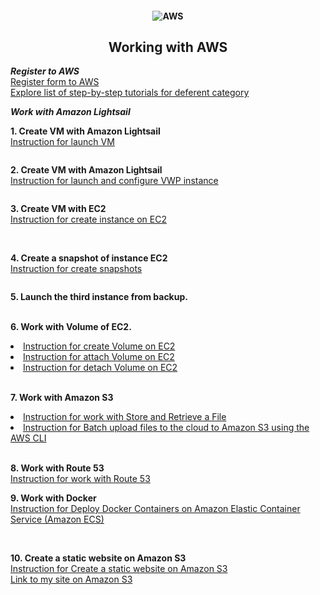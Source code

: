 <h4 align="center">
  <img alt="AWS" src="https://www.pngitem.com/pimgs/m/77-773758_cloud-aws-hd-png-download.png">
</h4>
<h2 align="center"> Working with AWS </h2>

***Register to AWS*** <br>
<a href="https://portal.aws.amazon.com/billing/signup?redirect_url=https%3A%2F%2Faws.amazon.com%2Fregistration-confirmation#/start"> Register form to AWS </a> <br>
<a href="https://aws.amazon.com/ru/getting-started/hands-on/?awsf.getting-started-category=category%23compute&awsf.getting-started-content-type=content-type%23hands-on&?e=gs2020&p=gsrc&awsf.getting-started-level=level%23300"> Explore list of step-by-step tutorials for deferent category </a> <br>

***Work with Amazon Lightsail*** <br>

**1. Create VM with Amazon Lightsail** <br>
<a href="https://aws.amazon.com/ru/getting-started/hands-on/launch-a-virtual-machine/"> Instruction for launch VM </a> <br>

<img alt="" src="https://github.com/zinchenko-ihor/DevOps_online_Kyiv_2021Q4/blob/master/m2/task2.2/IMG/Create%20VM_Lightsail.png"> <br>
<img alt="" src="https://github.com/zinchenko-ihor/DevOps_online_Kyiv_2021Q4/blob/master/m2/task2.2/IMG/Instance_Light.png"> <br>

**2. Create VM with Amazon Lightsail** <br>
<a href="https://aws.amazon.com/ru/getting-started/hands-on/launch-a-virtual-machine/"> Instruction for launch and configure VWP instance</a> <br>

<img alt="" src="https://github.com/zinchenko-ihor/DevOps_online_Kyiv_2021Q4/blob/master/m2/task2.2/IMG/Instance_with_WP.png">

**3. Create VM with EC2** <br>
<a href="https://www.dmosk.ru/miniinstruktions.php?mini=aws-ec2"> Instruction for create instance on EC2 </a> <br>

<img alt="" src="https://github.com/zinchenko-ihor/DevOps_online_Kyiv_2021Q4/blob/master/m2/task2.2/IMG/EC2.png">
<img alt="" src="https://github.com/zinchenko-ihor/DevOps_online_Kyiv_2021Q4/blob/master/m2/task2.2/IMG/EC2_1.png">

**4. Create a snapshot of instance EC2** <br>
<a href="https://techexpert.tips/ru/amazon-aws-ru/%D0%B2%D0%B8%D1%80%D1%82%D1%83%D0%B0%D0%BB%D1%8C%D0%BD%D0%B0%D1%8F-%D0%BC%D0%B0%D1%88%D0%B8%D0%BD%D0%B0-%D0%BC%D0%BE%D0%BC%D0%B5%D0%BD%D1%82%D0%B0%D0%BB%D1%8C%D0%BD%D0%BE%D0%B3%D0%BE-%D1%81%D0%BD/"> Instruction for create snapshots </a> <br>

<img alt="" src="https://github.com/zinchenko-ihor/DevOps_online_Kyiv_2021Q4/blob/master/m2/task2.2/IMG/Snapshot.png">

**5. Launch the third instance from backup.** <br>
<img alt="" src="https://github.com/zinchenko-ihor/DevOps_online_Kyiv_2021Q4/blob/master/m2/task2.2/IMG/Image_from_Backup.png">
<img alt="" src="https://github.com/zinchenko-ihor/DevOps_online_Kyiv_2021Q4/blob/master/m2/task2.2/IMG/Connect_to_the_Backup.png">

**6. Work with Volume of EC2.** <br>
<li><a href="https://docs.aws.amazon.com/AWSEC2/latest/UserGuide/ebs-creating-volume.html"> Instruction for create Volume on EC2 </a> <br>
<li><a href="https://docs.aws.amazon.com/AWSEC2/latest/UserGuide/ebs-attaching-volume.html"> Instruction for attach Volume on EC2 </a> <br>
<li><a href="https://docs.aws.amazon.com/AWSEC2/latest/UserGuide/ebs-detaching-volume.html"> Instruction for detach Volume on EC2 </a> <br>

<img alt="" src="https://github.com/zinchenko-ihor/DevOps_online_Kyiv_2021Q4/blob/master/m2/task2.2/IMG/Attached_New_Volume.png">
<img alt="" src="https://github.com/zinchenko-ihor/DevOps_online_Kyiv_2021Q4/blob/master/m2/task2.2/IMG/Detached.png">
<img alt="" src="https://github.com/zinchenko-ihor/DevOps_online_Kyiv_2021Q4/blob/master/m2/task2.2/IMG/mnt_disk_D.png">
<img alt="" src="https://github.com/zinchenko-ihor/DevOps_online_Kyiv_2021Q4/blob/master/m2/task2.2/IMG/Remap_disk_D_to_new_VM.png">

**7. Work with Amazon S3** <br>
<li><a href="https://aws.amazon.com/ru/getting-started/hands-on/backup-files-to-amazon-s3/"> Instruction for work with Store and Retrieve a File </a> <br>
<li><a href="https://aws.amazon.com/ru/getting-started/hands-on/backup-to-s3-cli/?nc1=h_ls"> Instruction for Batch upload files to the cloud to Amazon S3 using the AWS CLI </a><br>

<img alt="" src="https://github.com/zinchenko-ihor/DevOps_online_Kyiv_2021Q4/blob/master/m2/task2.2/IMG/Create_Bucket.png">
<img alt="" src="https://github.com/zinchenko-ihor/DevOps_online_Kyiv_2021Q4/blob/master/m2/task2.2/IMG/Create_Admin.png">
<img alt="" src="https://github.com/zinchenko-ihor/DevOps_online_Kyiv_2021Q4/blob/master/m2/task2.2/IMG/Configure_AWS_CLI.png">
<img alt="" src="https://github.com/zinchenko-ihor/DevOps_online_Kyiv_2021Q4/blob/master/m2/task2.2/IMG/Upload_file_from_CLI.png">
<img alt="" src="https://github.com/zinchenko-ihor/DevOps_online_Kyiv_2021Q4/blob/master/m2/task2.2/IMG/Upload_file_from_CLI.png">

**8. Work with Route 53** <br>
<a href="https://aws.amazon.com/ru/getting-started/hands-on/get-a-domain/?nc1=h_ls"> Instruction for work with Route 53 </a> <br>
  
**9. Work with Docker** <br>
<a href="https://docs.aws.amazon.com/AmazonECS/latest/userguide/docker-basics.html"> Instruction for Deploy Docker Containers on Amazon Elastic Container Service (Amazon ECS)</a> <br>

<img alt="" src="https://github.com/zinchenko-ihor/DevOps_online_Kyiv_2021Q4/blob/master/m2/task2.2/IMG/Docker_status.png">
<img alt="" src="https://github.com/zinchenko-ihor/DevOps_online_Kyiv_2021Q4/blob/master/m2/task2.2/IMG/Docker_Img.png">
<img alt="" src="https://github.com/zinchenko-ihor/DevOps_online_Kyiv_2021Q4/blob/master/m2/task2.2/IMG/Docker_Run_Container.png">
<img alt="" src="https://github.com/zinchenko-ihor/DevOps_online_Kyiv_2021Q4/blob/master/m2/task2.2/IMG/Container_Is_Work.png">
<img alt="" src="https://github.com/zinchenko-ihor/DevOps_online_Kyiv_2021Q4/blob/master/m2/task2.2/IMG/Create_ECS_Repo.png">
<img alt="" src="https://github.com/zinchenko-ihor/DevOps_online_Kyiv_2021Q4/blob/master/m2/task2.2/IMG/ECR.png">
<img alt="" src="https://github.com/zinchenko-ihor/DevOps_online_Kyiv_2021Q4/blob/master/m2/task2.2/IMG/Push_IMG_to_ECR.png">
<img alt="" src="https://github.com/zinchenko-ihor/DevOps_online_Kyiv_2021Q4/blob/master/m2/task2.2/IMG/IMG_on_ECR.png">
<img alt="" src="https://github.com/zinchenko-ihor/DevOps_online_Kyiv_2021Q4/blob/master/m2/task2.2/IMG/Push_IMG_to_ECR.png">
 
**10. Create a static website on Amazon S3** <br>
<a href="https://docs.aws.amazon.com/AmazonS3/latest/userguide/HostingWebsiteOnS3Setup.html"> Instruction for Create a static website on Amazon S3 </a> <br>
<a href="https://s3.eu-central-1.amazonaws.com/autumndevops.com/index.html"> Link to my site on Amazon S3 </a> <br>
